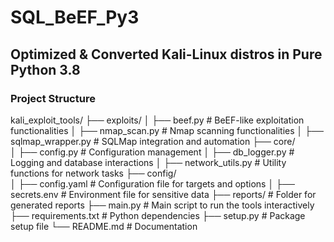 # SQL_BeEF_Py3
## Optimized & Converted Kali-Linux distros in Pure Python 3.8
### Project Structure

kali_exploit_tools/
├── exploits/
│   ├── beef.py                # BeEF-like exploitation functionalities
│   ├── nmap_scan.py           # Nmap scanning functionalities
│   ├── sqlmap_wrapper.py      # SQLMap integration and automation
├── core/                      
│   ├── config.py              # Configuration management
│   ├── db_logger.py           # Logging and database interactions
│   ├── network_utils.py       # Utility functions for network tasks
├── config/                     
│   ├── config.yaml            # Configuration file for targets and options
│   ├── secrets.env            # Environment file for sensitive data
├── reports/                   # Folder for generated reports
├── main.py                    # Main script to run the tools interactively
├── requirements.txt           # Python dependencies
├── setup.py                   # Package setup file
└── README.md                  # Documentation
